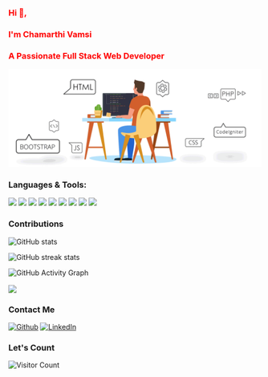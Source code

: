 <div style="color:red">
  
  ### Hi 👋,

  ### I'm Chamarthi Vamsi
  
  ### A Passionate Full Stack Web Developer
 </div>
  

  
<img src="/images/web_development.gif" />
 
### Languages & Tools:

<p>
  <img src="https://img.shields.io/badge/HTML5-E34F26?style=for-the-badge&logo=html5&logoColor=white" />
  <img src="https://img.shields.io/badge/CSS3-1572B6?style=for-the-badge&logo=css3&logoColor=white" />
  <img src="https://img.shields.io/badge/JavaScript-323330?style=for-the-badge&logo=javascript&logoColor=F7DF1E" />
  <img src="https://img.shields.io/badge/json-5E5C5C?style=for-the-badge&logo=json&logoColor=white" />
   <img src="https://img.shields.io/badge/MongoDB-4EA94B?style=for-the-badge&logo=mongodb&logoColor=white" />
  <img src=" https://img.shields.io/badge/redis-%23DD0031.svg?&style=for-the-badge&logo=redis&logoColor=white" />
    <img src="https://img.shields.io/badge/Node.js-339933?style=for-the-badge&logo=nodedotjs&logoColor=white" />
  <img src="https://img.shields.io/badge/Bootstrap-563D7C?style=for-the-badge&logo=bootstrap&logoColor=white" />
  <img src="https://img.shields.io/badge/React-20232A?style=for-the-badge&logo=react&logoColor=61DAFB" />
</p>

### Contributions

<!-- <img align="center" src="https://github-readme-streak-stats.herokuapp.com?user=chamarthivamsidev&theme=vue-dark&hide_border=true&date_format=M%20j%5B%2C%20Y%5D" alt="My github stats" /> -->
<!--
<img align="center" src="https://github-readme-stats.vercel.app/api?username=chamarthivamsidev&show_icons=true&include_all_commits=true&theme=cobalt&hide_border=true" alt="My github stats" />  -->

![GitHub stats](https://github-readme-stats.vercel.app/api?username=chamarthivamsidev&show_icons=true)


![GitHub streak stats](https://github-readme-streak-stats.herokuapp.com/?user=chamarthivamsidev)

![GitHub Activity Graph](https://activity-graph.herokuapp.com/graph?username=chamarthivamsidev)

<img align="center" src="https://github-readme-stats.vercel.app/api/top-langs/?username=chamarthivamsidev&layout=compact&theme=vue&hide_border=true" />

### Contact Me

[<img alt="Github" src="https://img.shields.io/badge/GitHub-%2312100E.svg?&style=for-the-badge&logo=Github&logoColor=white" />](https://github.com/chamarthivamsidev) [<img alt="LinkedIn" src="https://img.shields.io/badge/LinkedIn-0077B5?style=for-the-badge&logo=linkedin&logoColor=white" />](https://www.linkedin.com/in/chamarthi-vamsi-11l/)

### Let's Count

![Visitor Count](https://profile-counter.glitch.me/{chamarthivamsidev}/count.svg)
